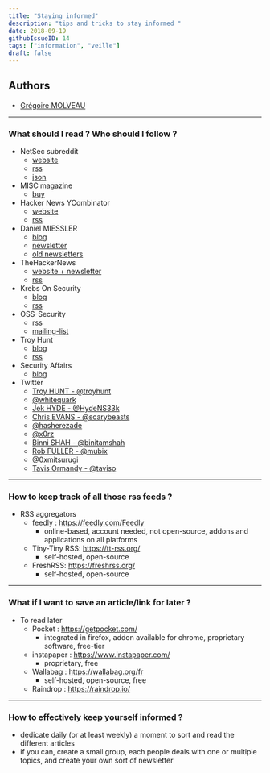 ```yaml
---
title: "Staying informed"
description: "tips and tricks to stay informed "
date: 2018-09-19
githubIssueID: 14
tags: ["information", "veille"]
draft: false
---
```


## Authors

- [Grégoire MOLVEAU](/authors/gmolveau/)

---

### What should I read ? Who should I follow ? 

- NetSec subreddit
    - [website](http://reddit.com/r/netsec)
    - [rss](https://www.reddit.com/r/netsec.rss)
    - [json](https://www.reddit.com/r/netsec.json)
- MISC magazine
    - [buy](https://boutique.ed-diamond.com/abonnements/7-misc)
- Hacker News YCombinator
    - [website](https://news.ycombinator.com/)
    - [rss](https://news.ycombinator.com/rss)
- Daniel MIESSLER
    - [blog](https://danielmiessler.com/blog/)
    - [newsletter](https://danielmiessler.com/podcast/)
    - [old newsletters](https://us8.campaign-archive.com/home/?u=6a9e465ab1570df8aaecb2292&id=49fdb7d723)
- TheHackerNews
    - [website + newsletter](https://thehackernews.com/)
    - [rss](https://feeds.feedburner.com/TheHackersNews)
- Krebs On Security
    - [blog](https://krebsonsecurity.com/)
    - [rss](https://krebsonsecurity.com/feed/)
- OSS-Security
    - [rss](https://seclists.org/rss/oss-sec.rss)
    - [mailing-list](https://seclists.org/oss-sec/)
- Troy Hunt
    - [blog](https://www.troyhunt.com/)
    - [rss](https://feeds.feedburner.com/TroyHunt)
- Security Affairs
    - [blog](https://securityaffairs.co/wordpress/)
- Twitter
    - [Troy HUNT - @troyhunt](https://twitter.com/troyhunt)
    - [@whitequark](https://twitter.com/whitequark)
    - [Jek HYDE - @HydeNS33k](https://twitter.com/HydeNS33k)
    - [Chris EVANS - @scarybeasts](https://twitter.com/scarybeasts)
    - [@hasherezade](https://twitter.com/hasherezade)
    - [@x0rz](https://twitter.com/x0rz)
    - [Binni SHAH - @binitamshah](https://twitter.com/binitamshah)
    - [Rob FULLER - @mubix](https://twitter.com/mubix)
    - [@0xmitsurugi](https://twitter.com/0xmitsurugi)
    - [Tavis Ormandy - @taviso](https://twitter.com/taviso)
  
 --- 
 
### How to keep track of all those rss feeds ?
 
 
- RSS aggregators
    - feedly : https://feedly.com/Feedly
        - online-based, account needed, not open-source, addons and applications on all platforms
    - Tiny-Tiny RSS: https://tt-rss.org/
        - self-hosted, open-source 
    - FreshRSS: https://freshrss.org/
        - self-hosted, open-source 

---

### What if I want to save an article/link for later ?

- To read later
    - Pocket : https://getpocket.com/
        - integrated in firefox, addon available for chrome, proprietary software, free-tier 
    - instapaper : https://www.instapaper.com/
        - proprietary, free
    - Wallabag : https://wallabag.org/fr
        - self-hosted, open-source, free
    - Raindrop : https://raindrop.io/

---

### How to effectively keep yourself informed ?

- dedicate daily (or at least weekly) a moment to sort and read the different articles
- if you can, create a small group, each people deals with one or multiple topics, and create your own sort of newsletter